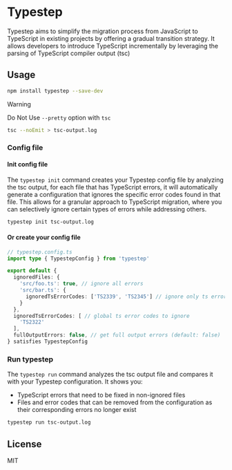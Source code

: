 # Typestep

Typestep aims to simplify the migration process from JavaScript to TypeScript in existing projects by offering a gradual transition strategy. It allows developers to introduce TypeScript incrementally by leveraging the parsing of TypeScript compiler output (tsc)

## Usage

```bash
npm install typestep --save-dev
```

> [!WARNING]
> Do Not Use `--pretty` option with `tsc`
```bash
tsc --noEmit > tsc-output.log
```

### Config file

#### Init config file

The `typestep init` command creates your Typestep config file by analyzing the tsc output, for each file that has TypeScript errors, it will automatically generate a configuration that ignores the specific error codes found in that file. This allows for a granular approach to TypeScript migration, where you can selectively ignore certain types of errors while addressing others.

```bash
typestep init tsc-output.log
```

#### Or create your config file

```ts
// typestep.config.ts
import type { TypestepConfig } from 'typestep'

export default {
  ignoredFiles: {
    'src/foo.ts': true, // ignore all errors
    'src/bar.ts': {
      ignoredTsErrorCodes: ['TS2339', 'TS2345'] // ignore only ts error codes
    }
  },
  ignoredTsErrorCodes: [ // global ts error codes to ignore
    'TS2322'
  ],
  fullOutputErrors: false, // get full output errors (default: false)
} satisfies TypestepConfig
```

### Run typestep

The `typestep run` command analyzes the tsc output file and compares it with your Typestep configuration. It shows you:
- TypeScript errors that need to be fixed in non-ignored files
- Files and error codes that can be removed from the configuration as their corresponding errors no longer exist

```bash
typestep run tsc-output.log
```

## License
MIT
